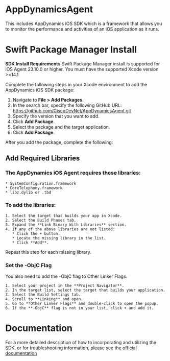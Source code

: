 # AppDynamicsAgent

This includes AppDynamics iOS SDK which is a framework that allows you to monitor the performance and activities of an iOS application as it runs.


# Swift Package Manager Install

**SDK Install Requirements**
 Swift Package Manager install is supported for iOS Agent 23.10.0 or higher.
 You must have the supported Xcode version >=14.1

Complete the following steps in your Xcode environment to add the AppDynamics iOS SDK package:
   1. Navigate to **File > Add Packages**.
   2. In the search bar, specify the following GitHub URL: https://github.com/CiscoDevNet/AppDynamicsAgent.git
   3. Specify the version that you want to add.
   4. Click **Add Package**.
   5. Select the package and the target application.
   6. Click **Add Package**.

After you add the package, complete the following:

## Add Required Libraries
  ### The AppDynamics iOS Agent requires these libraries:

    * SystemConfiguration.framework
    * CoreTelephony.framework
    * libz.dylib or .tbd
  
  ### To add the libraries:
  
    1. Select the target that builds your app in Xcode.
    2. Select the Build Phases tab.
    3. Expand the **Link Binary With Libraries** section.
    4. If any of the above libraries are not listed:
       * Click the + button.
       * Locate the missing library in the list.
       * Click **Add**. 

  Repeat this step for each missing library.

### Set the -ObjC Flag

  You also need to add the -ObjC flag to Other Linker Flags.  
  
    1. Select your project in the **Project Navigator**.
    2. In the target list, select the target that builds your application.
    3. Select the Build Settings tab.
    4. Scroll to **Linking** and open.
    5. Go to **Other Linker Flags** and double-click to open the popup. 
    6. If the **-ObjC** flag is not in your list, click + and add it.  

# Documentation

For a more detailed description of how to incorporating and utilizing the SDK, or for
troubleshooting information, please see the
[official documentation](https://docs.appdynamics.com/appd/21.x/21.7/en/end-user-monitoring/mobile-real-user-monitoring/instrument-ios-applications)

